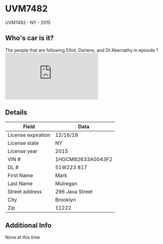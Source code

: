UVM7482
=======

UVM7482 - NY - 2015


Who's car is it? 
----------------

The people that are following Elliot, Darlene, and Dt Abernathy in episode 1 ![eps3.0_power-saver-mode.h](https://github.com/z3r07h/Mr-R0B0T-s03-ARG/tree/master/Episodes/eps3.0_power-saver-mode.h)


Details
-------
| Field | Data |
| --- | --- |
| License expiration | 12/16/19	|
| License state | NY |
| License year | 2015 |
| VIN # | 1HGCM82633A0043F2 |
| DL # | 51W223 817 |
| First Name | Mark |
| Last Name | Mulregan |
| Street address | 296 Java Street |
| City | Brooklyn |
| Zip | 11222 |


Additional Info
---------------

None at this time
